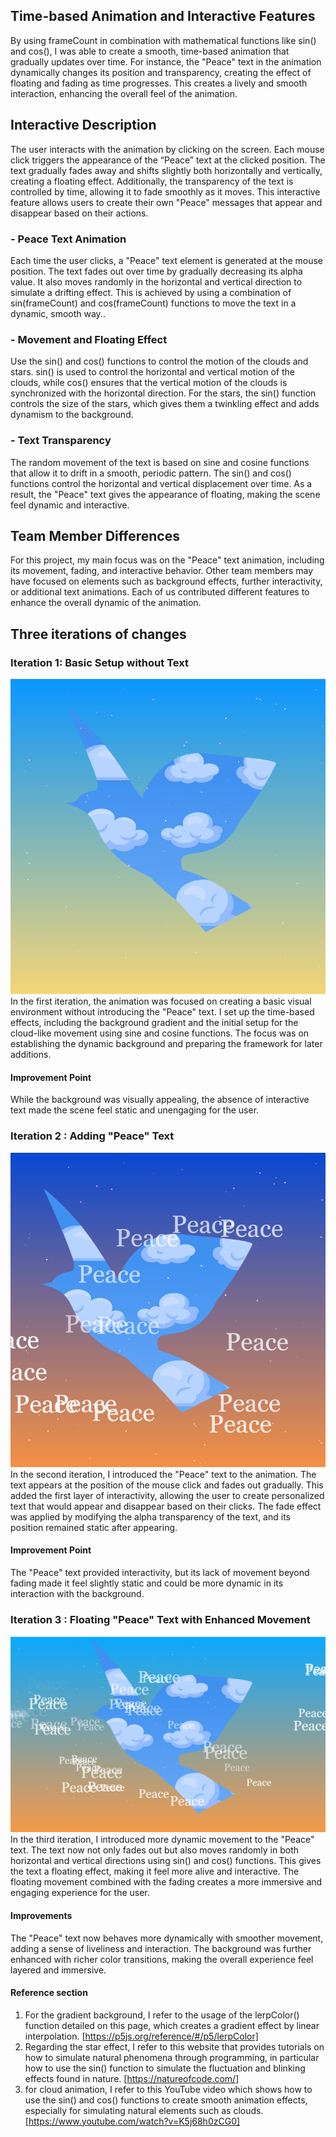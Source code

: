 ## Time-based Animation and Interactive Features
By using frameCount in combination with mathematical functions like sin() and cos(), I was able to create a smooth, time-based animation that gradually updates over time. For instance, the "Peace" text in the animation dynamically changes its position and transparency, creating the effect of floating and fading as time progresses. This creates a lively and smooth interaction, enhancing the overall feel of the animation.

## Interactive Description
The user interacts with the animation by clicking on the screen. Each mouse click triggers the appearance of the “Peace” text at the clicked position. The text gradually fades away and shifts slightly both horizontally and vertically, creating a floating effect. Additionally, the transparency of the text is controlled by time, allowing it to fade smoothly as it moves. This interactive feature allows users to create their own "Peace" messages that appear and disappear based on their actions.

###  - Peace Text Animation
Each time the user clicks, a "Peace" text element is generated at the mouse position. The text fades out over time by gradually decreasing its alpha value. It also moves randomly in the horizontal and vertical direction to simulate a drifting effect. This is achieved by using a combination of sin(frameCount) and cos(frameCount) functions to move the text in a dynamic, smooth way..

###    - Movement and Floating Effect
Use the sin() and cos() functions to control the motion of the clouds and stars. sin() is used to control the horizontal and vertical motion of the clouds, while cos() ensures that the vertical motion of the clouds is synchronized with the horizontal direction. For the stars, the sin() function controls the size of the stars, which gives them a twinkling effect and adds dynamism to the background.

###    - Text Transparency
The random movement of the text is based on sine and cosine functions that allow it to drift in a smooth, periodic pattern. The sin() and cos() functions control the horizontal and vertical displacement over time. As a result, the "Peace" text gives the appearance of floating, making the scene feel dynamic and interactive.


## Team Member Differences
For this project, my main focus was on the "Peace" text animation, including its movement, fading, and interactive behavior. Other team members may have focused on elements such as background effects, further interactivity, or additional text animations. Each of us contributed different features to enhance the overall dynamic of the animation.

## Three iterations of changes


### Iteration 1: Basic Setup without Text
![Image 1](1.png)
In the first iteration, the animation was focused on creating a basic visual environment without introducing the "Peace" text. I set up the time-based effects, including the background gradient and the initial setup for the cloud-like movement using sine and cosine functions. The focus was on establishing the dynamic background and preparing the framework for later additions.
#### Improvement Point
While the background was visually appealing, the absence of interactive text made the scene feel static and unengaging for the user.


### Iteration 2 : Adding "Peace" Text
![Image 2](2.png)
In the second iteration, I introduced the "Peace" text to the animation. The text appears at the position of the mouse click and fades out gradually. This added the first layer of interactivity, allowing the user to create personalized text that would appear and disappear based on their clicks. The fade effect was applied by modifying the alpha transparency of the text, and its position remained static after appearing.

#### Improvement Point
The "Peace" text provided interactivity, but its lack of movement beyond fading made it feel slightly static and could be more dynamic in its interaction with the background.

### Iteration 3 : Floating "Peace" Text with Enhanced Movement
![Image 3](3.png)
In the third iteration, I introduced more dynamic movement to the "Peace" text. The text now not only fades out but also moves randomly in both horizontal and vertical directions using sin() and cos() functions. This gives the text a floating effect, making it feel more alive and interactive. The floating movement combined with the fading creates a more immersive and engaging experience for the user.

#### Improvements
The "Peace" text now behaves more dynamically with smoother movement, adding a sense of liveliness and interaction. The background was further enhanced with richer color transitions, making the overall experience feel layered and immersive.
#### Reference section
1. For the gradient background, I refer to the usage of the lerpColor() function detailed on this page, which creates a gradient effect by linear interpolation. [https://p5js.org/reference/#/p5/lerpColor]
2. Regarding the star effect, I refer to this website that provides tutorials on how to simulate natural phenomena through programming, in particular how to use the sin() function to simulate the fluctuation and blinking effects found in nature. [https://natureofcode.com/]
3. for cloud animation, I refer to this YouTube video which shows how to use the sin() and cos() functions to create smooth animation effects, especially for simulating natural elements such as clouds.[https://www.youtube.com/watch?v=K5j68h0zCG0]